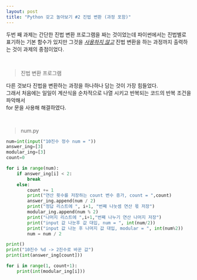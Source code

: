 ```yaml
---
layout: post
title: "Python 갖고 놀아보기 #2 진법 변환 (과정 포함)"
---
```


두번 째 과제는 간단한 진법 변환 프로그램을 짜는 것이었는데
파이썬에서는 진법별로 표기하는 기본 함수가 있지만 그것을 <u>_사용하지 않고_</u>
진법 변환을 하는 과정까지 출력하는 것이 과제의 중점이었다.

<br>

> 진법 변환 프로그램

다른 것보다 진법을 변환하는 과정을 하나하나 담는 것이 가장 힘들었다.
<br>그래서 처음에는 일일이 계산식을 순차적으로 나열 시키고 반복되는 코드의 반복 조건을 파악해서
<br>for 문을 사용해 해결하였다.


<br>

> num.py

```python
num=int(input("10진수 정수 num = "))
answer_ing=[3]
modular_ing=[3]
count=0

for i in range(num):
    if answer_ing[i] < 2:
        break
    else:
        count += 1
        print("연산 횟수를 저장하는 count 변수 증가, count = ",count)
        answer_ing.append(num / 2)
        print("정답 리스트에 ", i+1, "번째 나눗셈 연산 몫 저장")
        modular_ing.append(num % 2)
        print("나머지 리스트에 ",i+1,"번째 나누기 연산 나머지 저장")
        print("input 값 나눈후 값 대입, num = ", int(num/2))
        print("input 값 나눈 후 나머지 값 대입, modular = ", int(num%2))
        num = num / 2

print()
print("10진수 %d -> 2진수로 바꾼 값")
print(int(answer_ing[count]))

for i in range(1, count+1):
    print(int(modular_ing[i]))

```